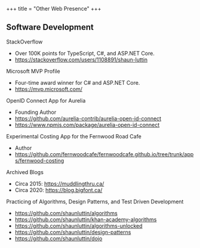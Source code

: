 +++
title = "Other Web Presence"
+++

## Software Development

StackOverflow

- Over 100K points for TypeScript, C#, and ASP.NET Core.
- https://stackoverflow.com/users/1108891/shaun-luttin

Microsoft MVP Profile

- Four-time award winner for C# and ASP.NET Core.
- https://mvp.microsoft.com/

OpenID Connect App for Aurelia

- Founding Author
- https://github.com/aurelia-contrib/aurelia-open-id-connect
- https://www.npmjs.com/package/aurelia-open-id-connect

Experimental Costing App for the Fernwood Road Cafe

- Author
- https://github.com/fernwoodcafe/fernwoodcafe.github.io/tree/trunk/apps/fernwood-costing

Archived Blogs

- Circa 2015: https://muddlingthru.ca/
- Circa 2020: https://blog.bigfont.ca/

Practicing of Algorithms, Design Patterns, and Test Driven Development

- https://github.com/shaunluttin/algorithms
- https://github.com/shaunluttin/khan-academy-algorithms
- https://github.com/shaunluttin/algorithms-unlocked
- https://github.com/shaunluttin/design-patterns
- https://github.com/shaunluttin/dojo
